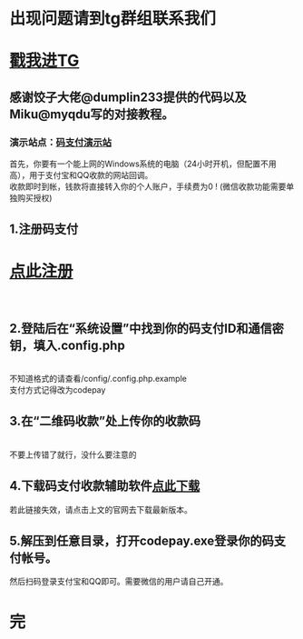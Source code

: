# 出现问题请到tg群组联系我们<a href="https://t.me/sspanelv3mod_UIChanges"><br><br>戳我进TG</a>
## 感谢饺子大佬@dumplin233提供的代码以及Miku@myqdu写的对接教程。<br />
### 演示站点：<a href="http://163.44.159.91">码支付演示站</a><br>
首先，你要有一个能上网的Windows系统的电脑（24小时开机，但配置不用高），用于支付宝和QQ收款的网站回调。<br />
收款即时到帐，钱款将直接转入你的个人账户，手续费为0 !  (微信收款功能需要单独购买授权)

## 1.注册码支付
<h1><a href="http://t.cn/RX4kpL0" target="_blank">点此注册</a><br></h1>
<br>

## 2.登陆后在“系统设置”中找到你的码支付ID和通信密钥，填入.config.php
<br>不知道格式的请查看/config/.config.php.example
<br>支付方式记得改为codepay

## 3.在“**二维码收款**”处上传你的**收款码**
<br>不要上传错了就行，没什么要注意的<br>

## 4.下载码支付收款辅助软件<a href="http://down.xiuxiu888.com/codepay/codepay.rar" target="_blank">点此下载</a><br>
若此链接失效，请点击上文的官网去下载最新版本。<br>

## 5.解压到任意目录，打开codepay.exe登录你的码支付帐号。<br>
然后扫码登录支付宝和QQ即可。需要微信的用户请自己开通。<br>

# 完
